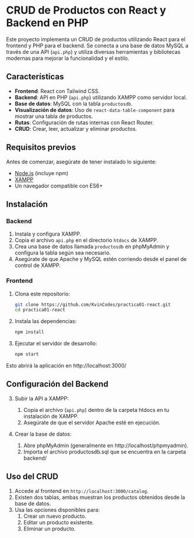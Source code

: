 # CRUD de Productos con React y Backend en PHP

Este proyecto implementa un CRUD de productos utilizando React para el frontend y PHP para el backend. Se conecta a una base de datos MySQL a través de una API (`api.php`) y utiliza diversas herramientas y bibliotecas modernas para mejorar la funcionalidad y el estilo.

## Características

- **Frontend**: React con Tailwind CSS.
- **Backend**: API en PHP (`api.php`) utilizando XAMPP como servidor local.
- **Base de datos**: MySQL con la tabla `productosdb`.
- **Visualización de datos**: Uso de `react-data-table-component` para mostrar una tabla de productos.
- **Rutas**: Configuración de rutas internas con React Router.
- **CRUD**: Crear, leer, actualizar y eliminar productos.

## Requisitos previos

Antes de comenzar, asegúrate de tener instalado lo siguiente:

- [Node.js](https://nodejs.org) (incluye npm)
- [XAMPP](https://www.apachefriends.org/)
- Un navegador compatible con ES6+

## Instalación

### Backend

1. Instala y configura XAMPP.
2. Copia el archivo `api.php` en el directorio `htdocs` de XAMPP.
3. Crea una base de datos llamada `productosdb` en phpMyAdmin y configura la tabla según sea necesario.
4. Asegúrate de que Apache y MySQL estén corriendo desde el panel de control de XAMPP.

### Frontend

1. Clona este repositorio:
   ```bash
   git clone https://github.com/KvinCodes/practica01-react.git
   cd practica01-react
   
2. Instala las dependencias:
   ```bash
   npm install
3. Ejecutar el servidor de desarrollo:
   ```bash
   npm start
Esto abrirá la aplicación en http://localhost:3000/

## Configuración del Backend

3. Subir la API a XAMPP:
   1. Copia el archivo (`api.php`) dentro de la carpeta htdocs en tu instalación de XAMPP.
   2. Asegúrate de que el servidor Apache esté en ejecución.
  
4. Crear la base de datos:
   1. Abre phpMyAdmin (generalmente en http://localhost/phpmyadmin).
   2. Importa el archivo productosdb.sql que se encuentra en la carpeta backend/
  
## Uso del CRUD

1. Accede al frontend en `http://localhost:3000/catalog`.
2. Existen dos tablas, ambas muestran los productos obtenidos desde la base de datos.
3. Usa las opciones disponibles para:
   1. Crear un nuevo producto.
   2. Editar un producto existente.
   3. Eliminar un producto.

